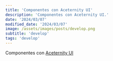 ```yaml
---
title: 'Componentes con Aceternity UI'
description: 'Componentes con Aceternity UI.'
date: '2024/03/07'
modified_date: '2024/03/07'
image: /assets/images/posts/develop.png
subtitle: 'develop'
tags: 'develop'
---
```


Componentes con [Aceternity UI](https://ui.aceternity.com/)
